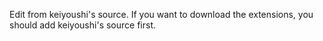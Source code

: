 Edit from keiyoushi's source.
If you want to download the extensions, you should add keiyoushi's source first.
